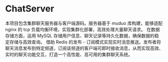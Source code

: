 # ChatServer
本项目包含集群聊天服务器与客户端源码。服务器基于 muduo 库构建，能够适配 nginx 的 tcp 负载均衡环境，实现集群化部署，高效处理大量聊天请求。 在数据存储方面，运用 MySQL 存储用户信息、聊天记录等持久化数据，确保数据的稳定存储与高效查询。 借助 Redis 的发布 - 订阅模式实现实时消息推送。发布者将聊天消息发布到特定频道，订阅该频道的客户端可即时接收消息，从而实现高效、实时的聊天功能交互，打造一个高性能、高可用的集群聊天系统。
